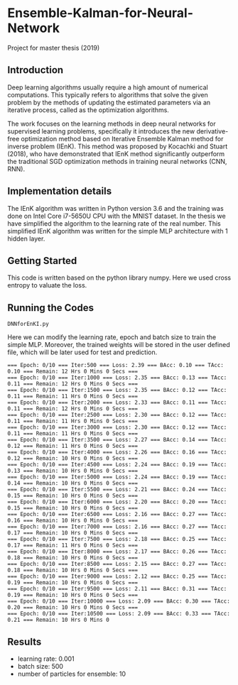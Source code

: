# Ensemble-Kalman-for-Neural-Network
Project for master thesis (2019)

## Introduction
Deep learning algorithms usually require a high amount of numerical computations. This typically refers to algorithms that solve the given problem by the methods of updating the estimated parameters via an iterative process, called as the optimization algorithms.

The work focuses on the learning methods in deep neural networks for supervised learning problems, specifically it introduces the new derivative-free optimization method based on Iterative Ensemble Kalman method for inverse problem (IEnK). This method was proposed by Kocachki and Stuart (2018), who have demonstrated that IEnK method significantly outperform the traditional SGD optimization methods in training neural networks (CNN, RNN).

## Implementation details
The IEnK algorithm was written in Python version 3.6 and the training was done on Intel Core i7-5650U CPU with the MNIST dataset. In the thesis we have simplified the algorithm to the learning rate of the real number. This simplified IEnK algorithm was written for the simple MLP architecture with 1 hidden layer.

## Getting Started
This code is written based on the python library numpy. Here we used cross entropy to valuate the loss.

## Running the Codes
```
DNNforEnKI.py
```
Here we can modify the learning rate, epoch and batch size to train the simple MLP. Moreover, the trained weights will be stored in the user defined file, which will be later used for test and prediction.

```
=== Epoch: 0/10 === Iter:500 === Loss: 2.39 === BAcc: 0.10 === TAcc: 0.10 === Remain: 12 Hrs 0 Mins 0 Secs ===
=== Epoch: 0/10 === Iter:1000 === Loss: 2.35 === BAcc: 0.13 === TAcc: 0.11 === Remain: 12 Hrs 0 Mins 0 Secs ===
=== Epoch: 0/10 === Iter:1500 === Loss: 2.35 === BAcc: 0.12 === TAcc: 0.11 === Remain: 11 Hrs 0 Mins 0 Secs ===
=== Epoch: 0/10 === Iter:2000 === Loss: 2.33 === BAcc: 0.11 === TAcc: 0.11 === Remain: 12 Hrs 0 Mins 0 Secs ===
=== Epoch: 0/10 === Iter:2500 === Loss: 2.30 === BAcc: 0.12 === TAcc: 0.11 === Remain: 11 Hrs 0 Mins 0 Secs ===
=== Epoch: 0/10 === Iter:3000 === Loss: 2.30 === BAcc: 0.12 === TAcc: 0.11 === Remain: 11 Hrs 0 Mins 0 Secs ===
=== Epoch: 0/10 === Iter:3500 === Loss: 2.27 === BAcc: 0.14 === TAcc: 0.12 === Remain: 11 Hrs 0 Mins 0 Secs ===
=== Epoch: 0/10 === Iter:4000 === Loss: 2.26 === BAcc: 0.16 === TAcc: 0.12 === Remain: 10 Hrs 0 Mins 0 Secs ===
=== Epoch: 0/10 === Iter:4500 === Loss: 2.24 === BAcc: 0.19 === TAcc: 0.13 === Remain: 10 Hrs 0 Mins 0 Secs ===
=== Epoch: 0/10 === Iter:5000 === Loss: 2.24 === BAcc: 0.19 === TAcc: 0.14 === Remain: 10 Hrs 0 Mins 0 Secs ===
=== Epoch: 0/10 === Iter:5500 === Loss: 2.21 === BAcc: 0.24 === TAcc: 0.15 === Remain: 10 Hrs 0 Mins 0 Secs ===
=== Epoch: 0/10 === Iter:6000 === Loss: 2.20 === BAcc: 0.20 === TAcc: 0.15 === Remain: 10 Hrs 0 Mins 0 Secs ===
=== Epoch: 0/10 === Iter:6500 === Loss: 2.16 === BAcc: 0.27 === TAcc: 0.16 === Remain: 10 Hrs 0 Mins 0 Secs ===
=== Epoch: 0/10 === Iter:7000 === Loss: 2.16 === BAcc: 0.27 === TAcc: 0.17 === Remain: 10 Hrs 0 Mins 0 Secs ===
=== Epoch: 0/10 === Iter:7500 === Loss: 2.18 === BAcc: 0.25 === TAcc: 0.17 === Remain: 11 Hrs 0 Mins 0 Secs ===
=== Epoch: 0/10 === Iter:8000 === Loss: 2.17 === BAcc: 0.26 === TAcc: 0.18 === Remain: 10 Hrs 0 Mins 0 Secs ===
=== Epoch: 0/10 === Iter:8500 === Loss: 2.15 === BAcc: 0.27 === TAcc: 0.18 === Remain: 10 Hrs 0 Mins 0 Secs ===
=== Epoch: 0/10 === Iter:9000 === Loss: 2.12 === BAcc: 0.25 === TAcc: 0.19 === Remain: 10 Hrs 0 Mins 0 Secs ===
=== Epoch: 0/10 === Iter:9500 === Loss: 2.11 === BAcc: 0.31 === TAcc: 0.19 === Remain: 10 Hrs 0 Mins 0 Secs ===
=== Epoch: 0/10 === Iter:10000 === Loss: 2.09 === BAcc: 0.30 === TAcc: 0.20 === Remain: 10 Hrs 0 Mins 0 Secs ===
=== Epoch: 0/10 === Iter:10500 === Loss: 2.09 === BAcc: 0.33 === TAcc: 0.21 === Remain: 10 Hrs 0 Mins 0
```

## Results
* learning rate: 0.001
* batch size: 500
* number of particles for ensemble: 10


